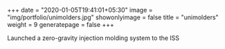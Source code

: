 +++
date = "2020-01-05T19:41:01+05:30"
image = "img/portfolio/unimolders.jpg"
showonlyimage = false
title = "unimolders"
weight = 9
generatepage = false
+++

Launched a zero-gravity injection molding system to the ISS
